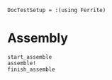 ```@meta
DocTestSetup = :(using Ferrite)
```

# Assembly

```@docs
start_assemble
assemble!
finish_assemble
```
